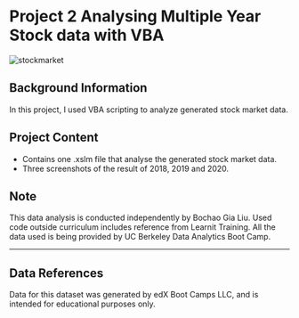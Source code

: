 # Project 2 Analysing Multiple Year Stock data with VBA

![stockmarket](https://github.com/gialiubc/project2_stock-analysis/assets/141379548/f355a743-a617-42d1-b318-44d6efa3d323)



## Background Information
In this project, I used VBA scripting to analyze generated stock market data.


## Project Content
- Contains one .xslm file that analyse the generated stock market data.
- Three screenshots of the result of 2018, 2019 and 2020.


## Note
This data analysis is conducted independently by Bochao Gia Liu. 
Used code outside curriculum includes reference from Learnit Training. 
All the data used is being provided by UC Berkeley Data Analytics Boot Camp. 

* * *
## Data References
Data for this dataset was generated by edX Boot Camps LLC, and is intended for educational purposes only.
